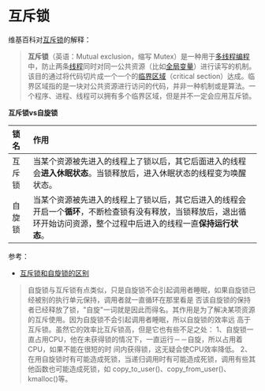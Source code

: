 # 互斥锁

维基百科对[互斥锁](https://zh.wikipedia.org/wiki/%E4%BA%92%E6%96%A5%E9%94%81)的解释：

> **互斥锁**（英语：Mutual exclusion，缩写 Mutex）是一种用于[多线程](https://zh.wikipedia.org/wiki/多线程)[编程](https://zh.wikipedia.org/wiki/编程)中，防止两条[线程](https://zh.wikipedia.org/wiki/线程)同时对同一公共资源（比如[全局变量](https://zh.wikipedia.org/wiki/全域變數)）进行读写的机制。该目的通过将代码切片成一个一个的[临界区域](https://zh.wikipedia.org/wiki/临界区域)（critical section）达成。临界区域指的是一块对公共资源进行访问的代码，并非一种机制或是算法。一个程序、进程、线程可以拥有多个临界区域，但是并不一定会应用互斥锁。



**互斥锁vs自旋锁**

| 锁名   | 作用                                                         |
| :----- | :----------------------------------------------------------- |
| 互斥锁 | 当某个资源被先进入的线程上了锁以后，其它后面进入的线程会**进入休眠状态**。当锁释放后，进入休眠状态的线程变为唤醒状态。 |
| 自旋锁 | 当某个资源被先进入的线程上了锁以后，其它后进入的线程会开启一个**循环**，不断检查锁有没有释放，当锁释放后，退出循环开始访问资源，整个过程中后进入的线程一直**保持运行状态**。 |

参考：

+ [互斥锁和自旋锁的区别](https://www.cnblogs.com/LiuYanYGZ/p/12739614.html)

> 自旋锁与互斥锁有点类似，只是自旋锁不会引起调用者睡眠，如果自旋锁已经被别的执行单元保持，调用者就一直循环在那里看是 否该自旋锁的保持者已经释放了锁，"自旋"一词就是因此而得名。其作用是为了解决某项资源的互斥使用。因为自旋锁不会引起调用者睡眠，所以自旋锁的效率远 高于互斥锁。虽然它的效率比互斥锁高，但是它也有些不足之处：
>   1、自旋锁一直占用CPU，他在未获得锁的情况下，一直运行－－自旋，所以占用着CPU，如果不能在很短的时 间内获得锁，这无疑会使CPU效率降低。
>   2、在用自旋锁时有可能造成死锁，当递归调用时有可能造成死锁，调用有些其他函数也可能造成死锁，如 copy_to_user()、copy_from_user()、kmalloc()等。
